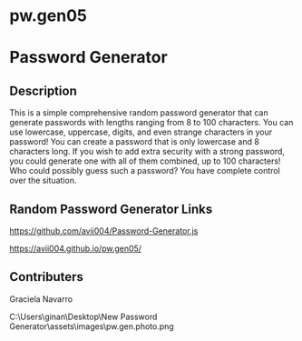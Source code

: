 # pw.gen05

# Password Generator

## Description

This is a simple comprehensive random password generator that can generate passwords with lengths ranging from 8 to 100 characters. You can use lowercase, uppercase, digits, and even strange characters in your password! You can create a password that is only lowercase and 8 characters long. If you wish to add extra security with a strong password, you could generate one with all of them combined, up to 100 characters! Who could possibly guess such a password? You have complete control over the situation.

## Random Password Generator Links
https://github.com/avii004/Password-Generator.js

https://avii004.github.io/pw.gen05/

## Contributers

Graciela Navarro

C:\Users\ginan\Desktop\New Password Generator\assets\images\pw.gen.photo.png
